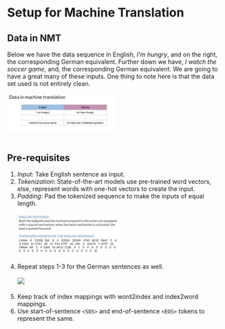 # Setup for Machine Translation

## Data in NMT

Below we have the data sequence in English, *I'm hungry*, and on the right, the corresponding German equivalent. 
Further down we have, *I watch the soccer game*, and, the corresponding German equivalent. 
We are going to have a great many of these inputs. One thing to note here is that the data set used is not entirely clean.

<img src="./images/10. data in NMT.png" width="50%"></img><br><br>

## Pre-requisites

1. *Input*: Take English sentence as input.
2. *Tokenization*: State-of-the-art models use pre-trained word vectors, else, represent words with one-hot vectors to create the input.
3. *Padding*: Pad the tokenized sequence to make the inputs of equal length.<br><br>
<img src="./images/11. NMT setup-english.png" width="50%"></img><br><br>
4. Repeat steps 1-3 for the German sentences as well.<br><br>
<img src="./images/11. NMT setup - german.png" width="50%"></img><br><br>
5. Keep track of index mappings with word2index and index2word mappings.
5. Use start-of-sentence `<SOS>` and end-of-sentence `<EOS>` tokens to represent the same.
